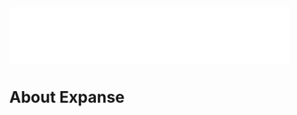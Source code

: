 <p align="center"><a href="https://expanse.so" target="_blank"><img src="https://github.com/expanse-agency/.github/blob/main/images/logo.png?raw=true"></a></p>

# About Expanse
